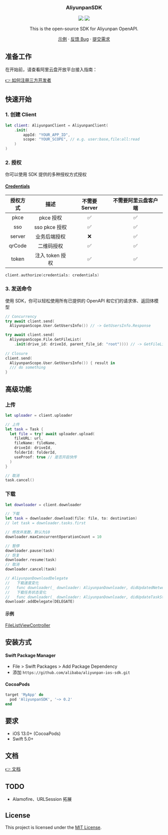 <div align="center">
  <h3 align="center">AliyunpanSDK</h3>
  <p align="center">
    <a href="https://cocoapods.org/pods/AliyunpanSDK"><img src="https://img.shields.io/cocoapods/v/AliyunpanSDK?color=%23526efa"/></a>
    <a><img src="https://img.shields.io/badge/Platforms-macOS_iOS_tvOS_visionOS-Green"/></a>
  </p>

  <p align="center">
  This is the open-source SDK for Aliyunpan OpenAPI. 
  </p>
  <p align="center">
    <a href="https://github.com/alibaba/aliyunpan-ios-sdk/tree/main/Demo">示例</a>
    ·
    <a href="https://github.com/alibaba/aliyunpan-ios-sdk/issues/new?labels=bug">反馈 Bug</a>
    ·
    <a href="https://github.com/alibaba/aliyunpan-ios-sdk/issues/new?labels=feature">提交需求</a>
  </p>
</div>

## 准备工作

在开始前，请查看阿里云盘开放平台接入指南：

[👉 如何注册三方开发者](https://www.yuque.com/aliyundrive/zpfszx/tyzl591kxmft4e81)

## 快速开始

### 1. 创建 Client
```swift
let client: AliyunpanClient = AliyunpanClient(
    .init(
        appId: "YOUR_APP_ID",
        scope: "YOUR_SCOPE", // e.g. user:base,file:all:read
    )
)
```

### 2. 授权
你可以使用 SDK 提供的多种授权方式授权
#### [Credentials](https://alibaba.github.io/aliyunpan-ios-sdk/Enums/AliyunpanCredentials.html)

| 授权方式 | 描述 | **不需要** Server | **不需要**阿里云盘客户端 |
| :----: | :----: | :----: | :----: |
| pkce | pkce 授权 | ✅ | ✅ |
| sso | sso pkce 授权 | ✅ | ✅ |
| server | 业务后端授权 | ❌ | ✅ |
| qrCode | 二维码授权 | ✅ | ✅ |
| token | 注入 token 授权 | ✅ | ✅ | 

```swift
client.authorize(credentials: credentials)
```

### 3. 发送命令

使用 SDK，你可以轻松使用所有已提供的 OpenAPI 和它们的请求体、返回体模型

```swift
// Concurrency
try await client.send(
  AliyunpanScope.User.GetUsersInfo()) // -> GetUsersInfo.Response

try await client.send(
  AliyunpanScope.File.GetFileList(
    .init(drive_id: driveId, parent_file_id: "root")))) // -> GetFileList.Response
        
// Closure
client.send(
  AliyunpanScope.User.GetUsersInfo()) { result in
  /// do something
}
```

## 高级功能

### 上传
```swift
let uploader = client.uploader

// 上传
let task = Task {
  let file = try? await uploader.upload(
    fileURL: url,
    fileName: fileName,
    driveId: driveId,
    folderId: folderId,
    useProof: true // 是否开启快传
  )
}

// 取消
task.cancel()
```

### 下载
```swift
let downloader = client.downloader

// 下载
let task = downloader.download(file: file, to: destination)
// let task = downloader.tasks.first

// 修改并发数，默认为10
downloader.maxConcurrentOperationCount = 10

// 暂停
downloader.pause(task)
// 恢复
downloader.resume(task)
// 取消
downloader.cancel(task)

// AliyunpanDownloadDelegate
//   下载速度变化
//   func downloader(_ downloader: AliyunpanDownloader, didUpdatedNetworkSpeed networkSpeed: Int64)
//   下载任务状态变化 
//   func downloader(_ downloader: AliyunpanDownloader, didUpdateTaskState state: AliyunpanDownloadTask.State, for task: AliyunpanDownloadTask)
downloadr.addDelegate(DELEGATE)
```

#### 示例
[FileListViewController](Demo/Demo/Demo-iOS/FileListViewController.swift)

## 安装方式

#### Swift Package Manager

- File > Swift Packages > Add Package Dependency
- 添加 `https://github.com/alibaba/aliyunpan-ios-sdk.git`

#### CocoaPods

```ruby
target 'MyApp' do
  pod 'AliyunpanSDK', '~> 0.2'
end
```

## 要求

- iOS 13.0+ (CocoaPods)
- Swift 5.0+ 

## 文档

[👉 文档](https://alibaba.github.io/aliyunpan-ios-sdk/)

## TODO
- Alamofire、URLSession 拓展

## License

This project is licensed under the [MIT License](LICENSE).
